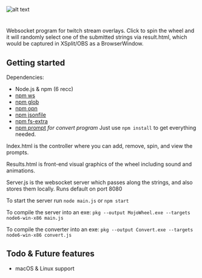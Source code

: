 ![alt text](https://stonemoney.github.io/mojowheelassets/logo.svg "MojoWheel")
#
Websocket program for twitch stream overlays. Click to spin the wheel and it will randomly select one of the submitted strings via result.html, which would be captured in XSplit/OBS as a BrowserWindow.

## Getting started

Dependencies:
* Node.js & npm (6 recc)
* [npm ws](https://www.npmjs.com/package/ws)
* [npm glob](https://www.npmjs.com/package/glob)
* [npm opn](https://www.npmjs.com/package/opn)
* [npm jsonfile](https://www.npmjs.com/package/jsonfile)
* [npm fs-extra](https://www.npmjs.com/package/fs-extra)
* [npm prompt](https://www.npmjs.com/package/prompt) *for convert program*
Just use ``npm install`` to get everything needed.

Index.html is the controller where you can add, remove, spin, and view the prompts.

Results.html is front-end visual graphics of the wheel including sound and animations.

Server.js is the websocket server which passes along the strings, and also stores them locally. Runs default on port 8080

To start the server run ``node main.js`` or ``npm start``

To compile the server into an exe: ``pkg --output MojoWheel.exe --targets node6-win-x86 main.js``

To compile the converter into an exe: ``pkg --output Convert.exe --targets node6-win-x86 convert.js``

## Todo & Future features
* macOS & Linux support
